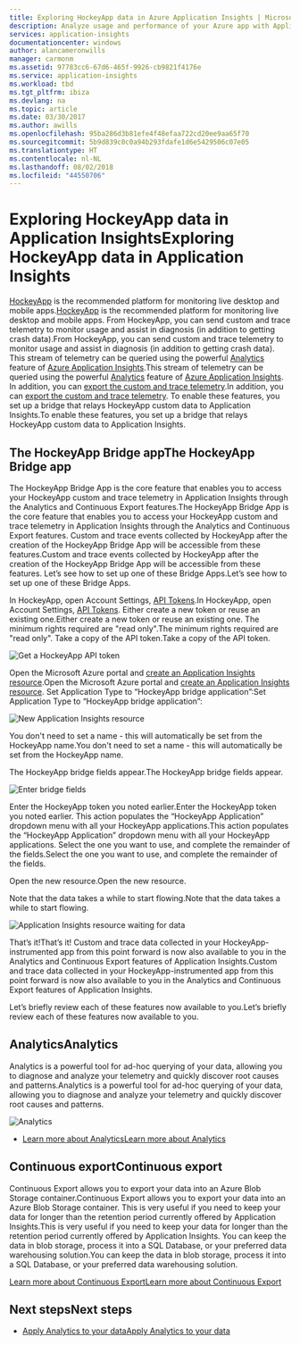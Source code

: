 ```yaml
---
title: Exploring HockeyApp data in Azure Application Insights | Microsoft Docs
description: Analyze usage and performance of your Azure app with Application Insights.
services: application-insights
documentationcenter: windows
author: alancameronwills
manager: carmonm
ms.assetid: 97783cc6-67d6-465f-9926-cb9821f4176e
ms.service: application-insights
ms.workload: tbd
ms.tgt_pltfrm: ibiza
ms.devlang: na
ms.topic: article
ms.date: 03/30/2017
ms.author: awills
ms.openlocfilehash: 95ba286d3b81efe4f48efaa722cd20ee9aa65f70
ms.sourcegitcommit: 5b9d839c0c0a94b293fdafe1d6e5429506c07e05
ms.translationtype: HT
ms.contentlocale: nl-NL
ms.lasthandoff: 08/02/2018
ms.locfileid: "44550706"
---
```

# <a name="exploring-hockeyapp-data-in-application-insights"></a><span data-ttu-id="26fdc-103">Exploring HockeyApp data in Application Insights</span><span class="sxs-lookup"><span data-stu-id="26fdc-103">Exploring HockeyApp data in Application Insights</span></span>
<span data-ttu-id="26fdc-104">[HockeyApp](https://azure.microsoft.com/services/hockeyapp/) is the recommended platform for monitoring live desktop and mobile apps.</span><span class="sxs-lookup"><span data-stu-id="26fdc-104">[HockeyApp](https://azure.microsoft.com/services/hockeyapp/) is the recommended platform for monitoring live desktop and mobile apps.</span></span> <span data-ttu-id="26fdc-105">From HockeyApp, you can send custom and trace telemetry to monitor usage and assist in diagnosis (in addition to getting crash data).</span><span class="sxs-lookup"><span data-stu-id="26fdc-105">From HockeyApp, you can send custom and trace telemetry to monitor usage and assist in diagnosis (in addition to getting crash data).</span></span> <span data-ttu-id="26fdc-106">This stream of telemetry can be queried using the powerful [Analytics](app-insights-analytics.md) feature of [Azure Application Insights](app-insights-overview.md).</span><span class="sxs-lookup"><span data-stu-id="26fdc-106">This stream of telemetry can be queried using the powerful [Analytics](app-insights-analytics.md) feature of [Azure Application Insights](app-insights-overview.md).</span></span> <span data-ttu-id="26fdc-107">In addition, you can [export the custom and trace telemetry](app-insights-export-telemetry.md).</span><span class="sxs-lookup"><span data-stu-id="26fdc-107">In addition, you can [export the custom and trace telemetry](app-insights-export-telemetry.md).</span></span> <span data-ttu-id="26fdc-108">To enable these features, you set up a bridge that relays HockeyApp custom data to Application Insights.</span><span class="sxs-lookup"><span data-stu-id="26fdc-108">To enable these features, you set up a bridge that relays HockeyApp custom data to Application Insights.</span></span>

## <a name="the-hockeyapp-bridge-app"></a><span data-ttu-id="26fdc-109">The HockeyApp Bridge app</span><span class="sxs-lookup"><span data-stu-id="26fdc-109">The HockeyApp Bridge app</span></span>
<span data-ttu-id="26fdc-110">The HockeyApp Bridge App is the core feature that enables you to access your HockeyApp custom and trace telemetry in Application Insights through the Analytics and Continuous Export features.</span><span class="sxs-lookup"><span data-stu-id="26fdc-110">The HockeyApp Bridge App is the core feature that enables you to access your HockeyApp custom and trace telemetry in Application Insights through the Analytics and Continuous Export features.</span></span> <span data-ttu-id="26fdc-111">Custom and trace events collected by HockeyApp after the creation of the HockeyApp Bridge App will be accessible from these features.</span><span class="sxs-lookup"><span data-stu-id="26fdc-111">Custom and trace events collected by HockeyApp after the creation of the HockeyApp Bridge App will be accessible from these features.</span></span> <span data-ttu-id="26fdc-112">Let’s see how to set up one of these Bridge Apps.</span><span class="sxs-lookup"><span data-stu-id="26fdc-112">Let’s see how to set up one of these Bridge Apps.</span></span>

<span data-ttu-id="26fdc-113">In HockeyApp, open Account Settings, [API Tokens](https://rink.hockeyapp.net/manage/auth_tokens).</span><span class="sxs-lookup"><span data-stu-id="26fdc-113">In HockeyApp, open Account Settings, [API Tokens](https://rink.hockeyapp.net/manage/auth_tokens).</span></span> <span data-ttu-id="26fdc-114">Either create a new token or reuse an existing one.</span><span class="sxs-lookup"><span data-stu-id="26fdc-114">Either create a new token or reuse an existing one.</span></span> <span data-ttu-id="26fdc-115">The minimum rights required are "read only".</span><span class="sxs-lookup"><span data-stu-id="26fdc-115">The minimum rights required are "read only".</span></span> <span data-ttu-id="26fdc-116">Take a copy of the API token.</span><span class="sxs-lookup"><span data-stu-id="26fdc-116">Take a copy of the API token.</span></span>

![Get a HockeyApp API token](https://docstestmedia1.blob.core.windows.net/azure-media/articles/application-insights/media/app-insights-hockeyapp-bridge-app/01.png)

<span data-ttu-id="26fdc-118">Open the Microsoft Azure portal and [create an Application Insights resource](app-insights-create-new-resource.md).</span><span class="sxs-lookup"><span data-stu-id="26fdc-118">Open the Microsoft Azure portal and [create an Application Insights resource](app-insights-create-new-resource.md).</span></span> <span data-ttu-id="26fdc-119">Set Application Type to “HockeyApp bridge application”:</span><span class="sxs-lookup"><span data-stu-id="26fdc-119">Set Application Type to “HockeyApp bridge application”:</span></span>

![New Application Insights resource](https://docstestmedia1.blob.core.windows.net/azure-media/articles/application-insights/media/app-insights-hockeyapp-bridge-app/02.png)

<span data-ttu-id="26fdc-121">You don't need to set a name - this will automatically be set from the HockeyApp name.</span><span class="sxs-lookup"><span data-stu-id="26fdc-121">You don't need to set a name - this will automatically be set from the HockeyApp name.</span></span>

<span data-ttu-id="26fdc-122">The HockeyApp bridge fields appear.</span><span class="sxs-lookup"><span data-stu-id="26fdc-122">The HockeyApp bridge fields appear.</span></span> 

![Enter bridge fields](https://docstestmedia1.blob.core.windows.net/azure-media/articles/application-insights/media/app-insights-hockeyapp-bridge-app/03.png)

<span data-ttu-id="26fdc-124">Enter the HockeyApp token you noted earlier.</span><span class="sxs-lookup"><span data-stu-id="26fdc-124">Enter the HockeyApp token you noted earlier.</span></span> <span data-ttu-id="26fdc-125">This action populates the “HockeyApp Application” dropdown menu with all your HockeyApp applications.</span><span class="sxs-lookup"><span data-stu-id="26fdc-125">This action populates the “HockeyApp Application” dropdown menu with all your HockeyApp applications.</span></span> <span data-ttu-id="26fdc-126">Select the one you want to use, and complete the remainder of the fields.</span><span class="sxs-lookup"><span data-stu-id="26fdc-126">Select the one you want to use, and complete the remainder of the fields.</span></span> 

<span data-ttu-id="26fdc-127">Open the new resource.</span><span class="sxs-lookup"><span data-stu-id="26fdc-127">Open the new resource.</span></span> 

<span data-ttu-id="26fdc-128">Note that the data takes a while to start flowing.</span><span class="sxs-lookup"><span data-stu-id="26fdc-128">Note that the data takes a while to start flowing.</span></span>

![Application Insights resource waiting for data](https://docstestmedia1.blob.core.windows.net/azure-media/articles/application-insights/media/app-insights-hockeyapp-bridge-app/04.png)

<span data-ttu-id="26fdc-130">That’s it!</span><span class="sxs-lookup"><span data-stu-id="26fdc-130">That’s it!</span></span> <span data-ttu-id="26fdc-131">Custom and trace data collected in your HockeyApp-instrumented app from this point forward is now also available to you in the Analytics and Continuous Export features of Application Insights.</span><span class="sxs-lookup"><span data-stu-id="26fdc-131">Custom and trace data collected in your HockeyApp-instrumented app from this point forward is now also available to you in the Analytics and Continuous Export features of Application Insights.</span></span>

<span data-ttu-id="26fdc-132">Let’s briefly review each of these features now available to you.</span><span class="sxs-lookup"><span data-stu-id="26fdc-132">Let’s briefly review each of these features now available to you.</span></span>

## <a name="analytics"></a><span data-ttu-id="26fdc-133">Analytics</span><span class="sxs-lookup"><span data-stu-id="26fdc-133">Analytics</span></span>
<span data-ttu-id="26fdc-134">Analytics is a powerful tool for ad-hoc querying of your data, allowing you to diagnose and analyze your telemetry and quickly discover root causes and patterns.</span><span class="sxs-lookup"><span data-stu-id="26fdc-134">Analytics is a powerful tool for ad-hoc querying of your data, allowing you to diagnose and analyze your telemetry and quickly discover root causes and patterns.</span></span>

![Analytics](https://docstestmedia1.blob.core.windows.net/azure-media/articles/application-insights/media/app-insights-hockeyapp-bridge-app/05.png)

* [<span data-ttu-id="26fdc-136">Learn more about Analytics</span><span class="sxs-lookup"><span data-stu-id="26fdc-136">Learn more about Analytics</span></span>](app-insights-analytics-tour.md)

## <a name="continuous-export"></a><span data-ttu-id="26fdc-137">Continuous export</span><span class="sxs-lookup"><span data-stu-id="26fdc-137">Continuous export</span></span>
<span data-ttu-id="26fdc-138">Continuous Export allows you to export your data into an Azure Blob Storage container.</span><span class="sxs-lookup"><span data-stu-id="26fdc-138">Continuous Export allows you to export your data into an Azure Blob Storage container.</span></span> <span data-ttu-id="26fdc-139">This is very useful if you need to keep your data for longer than the retention period currently offered by Application Insights.</span><span class="sxs-lookup"><span data-stu-id="26fdc-139">This is very useful if you need to keep your data for longer than the retention period currently offered by Application Insights.</span></span> <span data-ttu-id="26fdc-140">You can keep the data in blob storage, process it into a SQL Database, or your preferred data warehousing solution.</span><span class="sxs-lookup"><span data-stu-id="26fdc-140">You can keep the data in blob storage, process it into a SQL Database, or your preferred data warehousing solution.</span></span>

[<span data-ttu-id="26fdc-141">Learn more about Continuous Export</span><span class="sxs-lookup"><span data-stu-id="26fdc-141">Learn more about Continuous Export</span></span>](app-insights-export-telemetry.md)

## <a name="next-steps"></a><span data-ttu-id="26fdc-142">Next steps</span><span class="sxs-lookup"><span data-stu-id="26fdc-142">Next steps</span></span>
* [<span data-ttu-id="26fdc-143">Apply Analytics to your data</span><span class="sxs-lookup"><span data-stu-id="26fdc-143">Apply Analytics to your data</span></span>](app-insights-analytics-tour.md)






